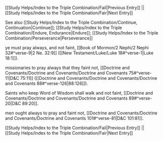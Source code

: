 [[Study Helps/Index to the Triple Combination/Fail|Previous Entry]]  ||  [[Study Helps/Index to the Triple Combination/Fair|Next Entry]]

 See also [[Study Helps/Index to the Triple Combination/Continue, Continuation|Continue]]; [[Study Helps/Index to the Triple Combination/Endure, Endurance|Endure]]; [[Study Helps/Index to the Triple Combination/Perseverance|Perseverance]]

 ye must pray always, and not faint, [[Book of Mormon/2 Nephi/2 Nephi 32#^verse-9|2 Ne. 32:9]] ([[New Testament/Luke/Luke 18#^verse-1|Luke 18:1]]).

 missionaries to pray always that they faint not, [[Doctrine and Covenants/Doctrine and Covenants/Doctrine and Covenants 75#^verse-11|D&C 75:11]] ([[Doctrine and Covenants/Doctrine and Covenants/Doctrine and Covenants 88#^verse-126|88:126]]).

 Saints who keep Word of Wisdom shall walk and not faint, [[Doctrine and Covenants/Doctrine and Covenants/Doctrine and Covenants 89#^verse-20|D&C 89:20]].

 men ought always to pray and faint not, [[Doctrine and Covenants/Doctrine and Covenants/Doctrine and Covenants 101#^verse-81|D&C 101:81]].

[[Study Helps/Index to the Triple Combination/Fail|Previous Entry]]  ||  [[Study Helps/Index to the Triple Combination/Fair|Next Entry]]